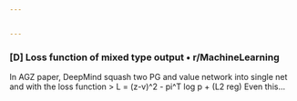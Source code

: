 ```yaml
---


---
```


### [D] Loss function of mixed type output • r/MachineLearning

In AGZ paper, DeepMind squash two PG and value network into single net and with the loss function &gt; L = (z-v)^2 - pi^T log p + (L2 reg) Even this...